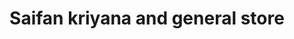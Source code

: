 ---
title: "Saifan kriyana and general store"
url: /naushahro-feroze/saifan-kriyana-and-general-store/
shop: Supermarkt
---